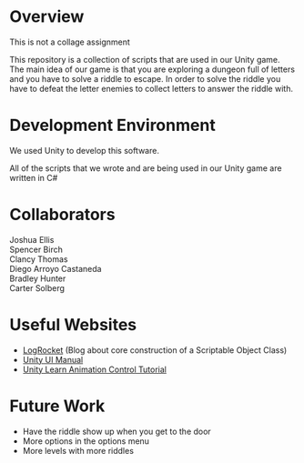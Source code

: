 # Overview

This is not a collage assignment

This repository is a collection of scripts that are used in our Unity game. The main idea of our game is that you
are exploring a dungeon full of letters and you have to solve a riddle to escape. In order to solve the riddle you
have to defeat the letter enemies to collect letters to answer the riddle with.

# Development Environment

We used Unity to develop this software.

All of the scripts that we wrote and are being used in our Unity game are written in C#

# Collaborators

Joshua Ellis  
Spencer Birch  
Clancy Thomas  
Diego Arroyo Castaneda  
Bradley Hunter  
Carter Solberg  

# Useful Websites
* [LogRocket](https://blog.logrocket.com/fast-prototyping-unity-scriptable-objects/) (Blog about core construction of a Scriptable Object Class)
* [Unity UI Manual](https://docs.unity3d.com/Packages/com.unity.ugui@1.0/manual/index.html)
* [Unity Learn Animation Control Tutorial](https://learn.unity.com/tutorial/controlling-animation#5c7f8528edbc2a002053b4e2)

# Future Work
* Have the riddle show up when you get to the door
* More options in the options menu
* More levels with more riddles
